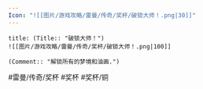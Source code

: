 ```yaml
---
Icon: "![[图片/游戏攻略/雷曼/传奇/奖杯/破锁大师！.png|30]]"
---
```

```ad-common-bronze-trophy
title: (Title:: "破锁大师！")
![[图片/游戏攻略/雷曼/传奇/奖杯/破锁大师！.png|100]]

(Comment:: "解锁所有的梦境和油画.")
```

#雷曼/传奇/奖杯 #奖杯 #奖杯/铜
